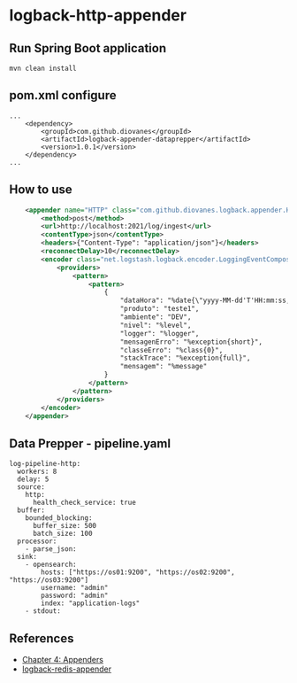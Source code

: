 # logback-http-appender

## Run Spring Boot application
```
mvn clean install
```

## pom.xml configure
```
...
    <dependency>
        <groupId>com.github.diovanes</groupId>
        <artifactId>logback-appender-dataprepper</artifactId>
        <version>1.0.1</version>
    </dependency>
...
```

## How to use

```xml
    <appender name="HTTP" class="com.github.diovanes.logback.appender.HttpJsonAppender">
        <method>post</method>
        <url>http://localhost:2021/log/ingest</url>
        <contentType>json</contentType>
        <headers>{"Content-Type": "application/json"}</headers>
        <reconnectDelay>10</reconnectDelay>
        <encoder class="net.logstash.logback.encoder.LoggingEventCompositeJsonEncoder">
            <providers>
                <pattern>
                    <pattern>
                        {
                            "dataHora": "%date{\"yyyy-MM-dd'T'HH:mm:ss,SSS\", UTC}",
                            "produto": "teste1",
                            "ambiente": "DEV",
                            "nivel": "%level",
                            "logger": "%logger",
                            "mensagenErro": "%exception{short}",
                            "classeErro": "%class{0}",
                            "stackTrace": "%exception{full}",
                            "mensagem": "%message"
                        }
                    </pattern>
                </pattern>
            </providers>
        </encoder>
    </appender>

```

## Data Prepper - pipeline.yaml
```
log-pipeline-http:
  workers: 8
  delay: 5
  source:
    http:
      health_check_service: true
  buffer:
    bounded_blocking:
      buffer_size: 500
      batch_size: 100
  processor:
    - parse_json:
  sink:
    - opensearch:
        hosts: ["https://os01:9200", "https://os02:9200", "https://os03:9200"]
        username: "admin"
        password: "admin"
        index: "application-logs"
    - stdout:
```

## References

* [Chapter 4: Appenders](http://logback.qos.ch/manual/appenders.html)
* [logback-redis-appender](https://github.com/kmtong/logback-redis-appender)
